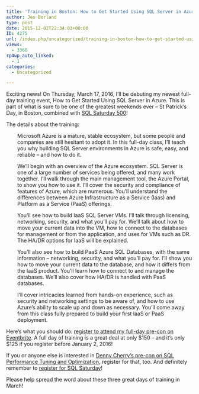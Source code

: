 ```yaml
---
title: 'Training in Boston: How to Get Started Using SQL Server in Azure'
author: Jes Borland
type: post
date: 2015-12-02T22:34:03+00:00
ID: 4275
url: /index.php/uncategorized/training-in-boston-how-to-get-started-using-sql-server-in-azure/
views:
  - 3368
rp4wp_auto_linked:
  - 1
categories:
  - Uncategorized

---
```

Exciting news! On Thursday, March 17, 2016, I&#8217;ll be debuting my newest full-day training event, How to Get Started Using SQL Server in Azure. This is part of what is sure to be one of the greatest weekends ever &#8211; St Patrick&#8217;s Day, in Boston, combined with <a href="http://www.sqlsaturday.com/500/eventhome.aspx" target="_blank">SQL Saturday 500</a>!

The details about the training:

<p style="padding-left: 30px">
  Microsoft Azure is a mature, stable ecosystem, but some people and companies are still hesitant to adopt it. In this full-day class, I&#8217;ll teach you why building SQL Server environments in Azure is safe, easy, and reliable &#8211; and how to do it.
</p>

<p style="padding-left: 30px">
  We&#8217;ll begin with an overview of the Azure ecosystem. SQL Server is one of a large number of services being offered, and many work together. I&#8217;ll walk through the main management tool, the Azure Portal, to show you how to use it. I&#8217;ll cover the security and compliance of features of Azure, which are numerous. You&#8217;ll understand the differences between Azure Infrastructure as a Service (Iaas) and Platform as a Service (PaaS) offerings.
</p>

<p style="padding-left: 30px">
  You&#8217;ll see how to build IaaS SQL Server VMs. I&#8217;ll talk through licensing, networking, security, and what you&#8217;ll pay for. We&#8217;ll talk about how to move your current data into the VM, how to connect to the databases for management or from the application, and uses for VMs such as DR. The HA/DR options for IaaS will be explained.
</p>

<p style="padding-left: 30px">
  You&#8217;ll also see how to build PaaS Azure SQL Databases, with the same information &#8211; networking, security, and what you&#8217;ll pay for. I&#8217;ll show you how to move your current data to the database, and how it differs from the IaaS product. You&#8217;ll learn how to connect to and manage the databases. We&#8217;ll also cover how HA/DR is handled with PaaS databases.
</p>

<p style="padding-left: 30px">
  I&#8217;ll cover intricacies learned from hands-on experience, such as security and networking settings to be aware of, and how to use Azure&#8217;s ability to scale up and down as necessary. You&#8217;ll come away from this class fully prepared to build your first IaaS or PaaS deployment.
</p>

Here&#8217;s what you should do: <a href="http://www.eventbrite.com/e/how-to-get-started-using-sql-server-in-azure-with-jes-borland-tickets-19701004234" target="_blank">register to attend my full-day pre-con on Eventbrite</a>. A full day of training is a great deal at only $150 &#8211; and it&#8217;s only $125 if you register before January 2, 2016!

If you or anyone else is interested in <a href="https://www.eventbrite.com/e/sql-performance-tuning-and-optimization-with-denny-cherry-tickets-19650684727?ref=estw" target="_blank">Denny Cherry&#8217;s pre-con on SQL Performance Tuning and Optimization</a>, register for that, too. And definitely remember to <a href="https://www.sqlsaturday.com/500/RegisterNow.aspx" target="_blank">register for SQL Saturday</a>!

Please help spread the word about these three great days of training in March!